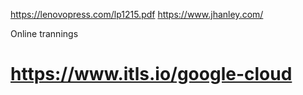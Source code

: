 https://lenovopress.com/lp1215.pdf
https://www.jhanley.com/



Online trannings 

# https://www.itls.io/google-cloud
